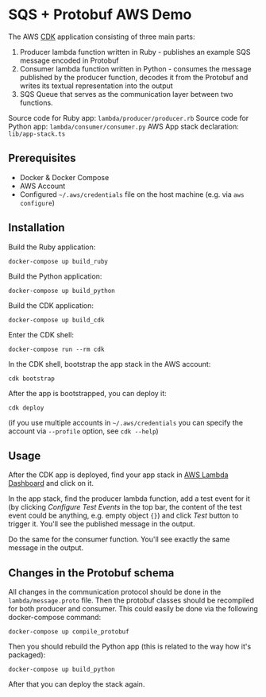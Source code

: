 # SQS + Protobuf AWS Demo
The AWS [CDK](https://aws.amazon.com/cdk/) application consisting of three main parts:
1. Producer lambda function written in Ruby - publishes an example SQS message encoded in Protobuf
2. Consumer lambda function written in Python - consumes the message published by the producer function, decodes it from the Protobuf and writes its textual representation into the output
3. SQS Queue that serves as the communication layer between two functions.

Source code for Ruby app: `lambda/producer/producer.rb`
Source code for Python app: `lambda/consumer/consumer.py`
AWS App stack declaration: `lib/app-stack.ts`

## Prerequisites
* Docker & Docker Compose
* AWS Account
* Configured `~/.aws/credentials` file on the host machine (e.g. via `aws configure`)

## Installation

Build the Ruby application:

```
docker-compose up build_ruby

```
Build the Python application:

```
docker-compose up build_python
```

Build the CDK application:

```
docker-compose up build_cdk
```

Enter the CDK shell:

```
docker-compose run --rm cdk
```

In the CDK shell, bootstrap the app stack in the AWS account:

```
cdk bootstrap
```

After the app is bootstrapped, you can deploy it:

```
cdk deploy
```

(if you use multiple accounts in `~/.aws/credentials` you can specify the account via `--profile` option, see `cdk --help`)

## Usage

After the CDK app is deployed, find your app stack in [AWS Lambda Dashboard](https://eu-west-1.console.aws.amazon.com/lambda/home#/applications) and click on it.

In the app stack, find the producer lambda function, add a test event for it (by clicking _Configure Test Events_ in the top bar, the content of the test event could be anything, e.g. empty object `{}`) and click _Test_ button to trigger it. You'll see the published message in the output.

Do the same for the consumer function. You'll see exactly the same message in the output.

## Changes in the Protobuf schema
All changes in the communication protocol should be done in the `lambda/message.proto` file. Then the protobuf classes should be recompiled for both producer and consumer. This could easily be done via the following docker-compose command:

```
docker-compose up compile_protobuf
```

Then you should rebuild the Python app (this is related to the way how it's packaged):

```
docker-compose up build_python
```

After that you can deploy the stack again.

